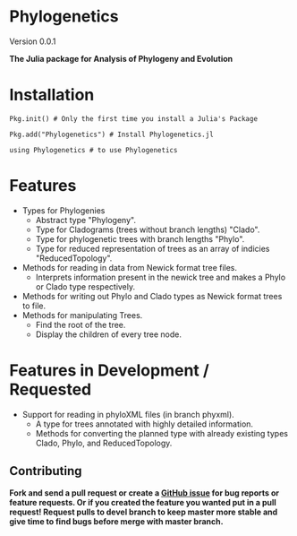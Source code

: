 Phylogenetics
=====
Version 0.0.1

**The Julia package for Analysis of Phylogeny and Evolution**

# Installation
```
Pkg.init() # Only the first time you install a Julia's Package

Pkg.add("Phylogenetics") # Install Phylogenetics.jl

using Phylogenetics # to use Phylogenetics
```

# Features

* Types for Phylogenies
  * Abstract type "Phylogeny".
  * Type for Cladograms (trees without branch lengths) "Clado".
  * Type for phylogenetic trees with branch lengths "Phylo".
  * Type for reduced representation of trees as an array of indicies "ReducedTopology".
* Methods for reading in data from Newick format tree files.
  * Interprets information present in the newick tree and makes a Phylo or Clado type respectively. 
* Methods for writing out Phylo and Clado types as Newick format trees to file.
* Methods for manipulating Trees.
  * Find the root of the tree.
  * Display the children of every tree node.
  
# Features in Development / Requested

* Support for reading in phyloXML files (in branch phyxml).
  * A type for trees annotated with highly detailed information. 
  * Methods for converting the planned type with already existing types Clado, Phylo, and ReducedTopology.
		

Contributing
------------

**Fork and send a pull request or create a [GitHub issue](https://github.com/Ward9250/Phylo.jl/issues) for bug reports or feature requests.  Or if you created the feature you wanted put in a pull request! Request pulls to devel branch to keep master more stable and give time to find bugs before merge with master branch.**
